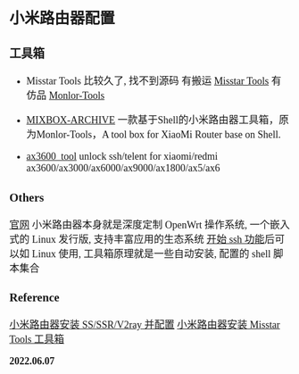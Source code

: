 <font size=4 face='楷体'>

## 小米路由器配置

### 工具箱

- Misstar Tools
  比较久了, 找不到源码
  有搬运 [Misstar Tools](https://github.com/monlor/Misstar-Tools)
  有仿品 [Monlor-Tools](https://github.com/monlor/Monlor-Tools)

- [MIXBOX-ARCHIVE](https://github.com/monlor/MIXBOX-ARCHIVE)
  一款基于Shell的小米路由器工具箱，原为Monlor-Tools，A tool box for XiaoMi Router base on Shell.
- [ax3600_tool](https://github.com/paldier/ax3600_tool)
  unlock ssh/telent for xiaomi/redmi ax3600/ax3000/ax6000/ax9000/ax1800/ax5/ax6
### Others

[官网](https://www1.miwifi.com/)
小米路由器本身就是深度定制 OpenWrt 操作系统, 一个嵌入式的 Linux 发行版, 支持丰富应用的生态系统
[开始 ssh 功能](https://d.miwifi.com/rom/ssh)后可以如 Linux 使用, 工具箱原理就是一些自动安装, 配置的 shell 脚本集合

### Reference

[小米路由器安装 SS/SSR/V2ray 并配置](https://opssh.cn/luyou/57.html)
[小米路由器安装 Misstar Tools 工具箱](https://cloud.tencent.com/developer/article/1481976?from=article.detail.1857299)

**2022.06.07**